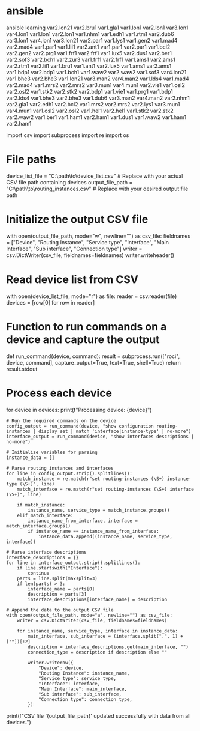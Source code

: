 # ansible
ansible learning
var2.lon21
var2.bru1
var1.gla1
var1.lon1
var2.lon1
var3.lon1
var4.lon1
var1.lon1
var2.lon1
var1.nhm1
var1.edh1
var1.rtm1
var2.dub6
var3.lon1
var4.lon1
var3.lon21
var2.par1
var1.lys1
var1.gen2
var1.mad4
var2.mad4
var1.par1
var1.lil1
var2.ant1
var1.par1
var2.par1
var1.bcl2
var2.gen2
var2.prg1
var1.frf1
var2.frf1
var1.lux5
var2.dus1
var2.ber1
var2.sof3
var2.bch1
var2.zur3
var1.frf1
var2.frf1
var1.ams1
var2.ams1
var2.rtm1
var2.lil1
var1.bru1
var1.ant1
var2.lux5
var1.ams1
var2.ams1
var1.bdp1
var2.bdp1
var1.bch1
var1.waw2
var2.waw2
var1.sof3
var4.lon21
var1.bhe3
var2.bhe3
var1.lon21
var3.man2
var4.man2
var1.lds4
var1.mad4
var2.mad4
var1.mrs2
var2.mrs2
var3.mun1
var4.mun1
var2.vie1
var1.osl2
var2.osl2
var1.stk2
var2.stk2
var2.bdp1
var1.vie1
var1.prg1
var1.bdp1
var2.lds4
var1.bhe3
var2.bhe3
var1.dub6
var3.man2
var4.man2
var2.nhm1
var2.gla1
var2.edh1
var2.bcl2
var1.mrs2
var2.mrs2
var2.lys1
var3.mun1
var4.mun1
var1.osl2
var2.osl2
var1.hel1
var2.hel1
var1.stk2
var2.stk2
var2.waw2
var1.ber1
var1.ham1
var2.ham1
var1.dus1
var1.waw2
var1.ham1
var2.ham1



import csv
import subprocess
import re
import os

# File paths
device_list_file = "C:\\path\\to\\device_list.csv"  # Replace with your actual CSV file path containing devices
output_file_path = "C:\\path\\to\\routing_instances.csv"  # Replace with your desired output file path

# Initialize the output CSV file
with open(output_file_path, mode="w", newline="") as csv_file:
    fieldnames = ["Device", "Routing Instance", "Service type", "Interface", "Main Interface", "Sub interface", "Connection type"]
    writer = csv.DictWriter(csv_file, fieldnames=fieldnames)
    writer.writeheader()

# Read device list from CSV
with open(device_list_file, mode="r") as file:
    reader = csv.reader(file)
    devices = [row[0] for row in reader]

# Function to run commands on a device and capture the output
def run_command(device, command):
    result = subprocess.run(["roci", device, command], capture_output=True, text=True, shell=True)
    return result.stdout

# Process each device
for device in devices:
    print(f"Processing device: {device}")
    
    # Run the required commands on the device
    config_output = run_command(device, "show configuration routing-instances | display set | match 'interface|instance-type' | no-more")
    interface_output = run_command(device, "show interfaces descriptions | no-more")

    # Initialize variables for parsing
    instance_data = []
    
    # Parse routing instances and interfaces
    for line in config_output.strip().splitlines():
        match_instance = re.match(r"set routing-instances (\S+) instance-type (\S+)", line)
        match_interface = re.match(r"set routing-instances (\S+) interface (\S+)", line)
        
        if match_instance:
            instance_name, service_type = match_instance.groups()
        elif match_interface:
            instance_name_from_interface, interface = match_interface.groups()
            if instance_name == instance_name_from_interface:
                instance_data.append((instance_name, service_type, interface))

    # Parse interface descriptions
    interface_descriptions = {}
    for line in interface_output.strip().splitlines():
        if line.startswith("Interface"):
            continue
        parts = line.split(maxsplit=3)
        if len(parts) > 3:
            interface_name = parts[0]
            description = parts[3]
            interface_descriptions[interface_name] = description

    # Append the data to the output CSV file
    with open(output_file_path, mode="a", newline="") as csv_file:
        writer = csv.DictWriter(csv_file, fieldnames=fieldnames)

        for instance_name, service_type, interface in instance_data:
            main_interface, sub_interface = (interface.split(".", 1) + [""])[:2]
            description = interface_descriptions.get(main_interface, "")
            connection_type = description if description else ""

            writer.writerow({
                "Device": device,
                "Routing Instance": instance_name,
                "Service type": service_type,
                "Interface": interface,
                "Main Interface": main_interface,
                "Sub interface": sub_interface,
                "Connection type": connection_type,
            })

print(f"CSV file '{output_file_path}' updated successfully with data from all devices.")

